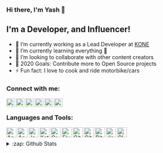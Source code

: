 ### Hi there, I'm Yash 👋

## I'm a Developer, and Influencer!

- 🔭 I’m currently working as a Lead Developer at [KONE](https://www.kone.com/en/)
- 🌱 I’m currently learning everything 🤣
- 👯 I’m looking to collaborate with other content creators
- 🥅 2020 Goals: Contribute more to Open Source projects
- ⚡ Fun fact: I love to cook and ride motorbike/cars

### Connect with me:

[<img align="left" alt="yash786agg | LinkedIn" width="22px" src="https://img.icons8.com/color/72/linkedin.png" />][linkedin]
[<img align="left" alt="yash786agg" width="22px" src="https://img.icons8.com/ios-filled/72/medium-logo.png" />][medium]
[<img align="left" alt="yash786agg" width="22px" src="https://img.icons8.com/color/72/stackoverflow.png" />][stackoverflow]
[<img align="left" alt="yash786agg | YouTube" width="22px" src="https://img.icons8.com/color/72/youtube-play.png" />][youtube]
[<img align="left" alt="yash786agg | Twitter" width="22px" src="https://img.icons8.com/color/72/twitter.png" />][twitter]
[<img align="left" alt="yash786agg | Instagram" width="22px" src="https://img.icons8.com/color/72/instagram-new.png" />][instagram]

<br />

### Languages and Tools:

<img align="left" alt="Android Studio Code" width="26px" src="https://img.icons8.com/material/72/drafting-compass.png" />
<img align="left" alt="Android" width="26px" src="https://img.icons8.com/fluent/72/android-os.png" />
<img align="left" alt="Java" width="26px" src="https://img.icons8.com/color/72/java-coffee-cup-logo.png" />
<img align="left" alt="Kotlin" width="26px" src="https://img.icons8.com/color/72/kotlin.png" />
<img align="left" alt="Gradle" width="26px" src="https://cdn.jsdelivr.net/npm/simple-icons@3.7.0/icons/gradle.svg" />
<img align="left" alt="Flutter" width="26px" src="https://img.icons8.com/color/72/flutter.png" />
<img align="left" alt="Git" width="26px" src="https://img.icons8.com/color/72/git.png" />
<img align="left" alt="GitHub" width="26px" src="https://img.icons8.com/dusk/72/github.png" />
<img align="left" alt="BitBucket" width="26px" src="https://img.icons8.com/color/72/bitbucket.png" />
<img align="left" alt="Jira" width="26px" src="https://img.icons8.com/color/72/jira.png" />
<img align="left" alt="CI" width="26px" src="https://img.icons8.com/color/72/jenkins.png" />

<br />
<br />

<details>
  <summary>:zap: Github Stats</summary>

  <img align="left" alt="Yash's Github Stats" src="https://github-readme-stats.vercel.app/api?username=yash786agg&show_icons=true&hide_border=true" />

</details>

[linkedin]: https://www.linkedin.com/in/yash-agarwal-72384391/
[medium]: https://medium.com/@yash786agg
[stackoverflow]: https://stackoverflow.com/users/7787620/yash786
[youtube]: https://www.youtube.com/channel/UC9xHSE90mPrIB0DoHzcZxSA/
[twitter]: https://twitter.com/yash786agg
[instagram]: https://www.instagram.com/iamyashagg/
